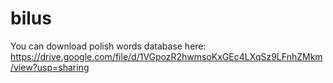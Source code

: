 # bilus
You can download polish words database here: https://drive.google.com/file/d/1VGpozR2hwmsoKxGEc4LXqSz9LFnhZMkm/view?usp=sharing
